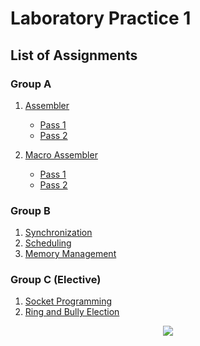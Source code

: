 # Laboratory Practice 1

## List of Assignments

### Group A
1. [Assembler](https://github.com/shxntanu/TE-Lab-Assignments/tree/Assembler)
   - [Pass 1](https://github.com/shxntanu/TE-Lab-Assignments/tree/Assembler/Pass-1)
   - [Pass 2](https://github.com/shxntanu/TE-Lab-Assignments/tree/Assembler/Pass-2)
   
3. [Macro Assembler](https://github.com/shxntanu/TE-Lab-Assignments/tree/Macro-Assembler)
   - [Pass 1](https://github.com/shxntanu/TE-Lab-Assignments/tree/Macro-Assembler/Pass-1)
   - [Pass 2](https://github.com/shxntanu/TE-Lab-Assignments/tree/Macro-Assembler/Pass-2)

### Group B

1. [Synchronization](https://github.com/shxntanu/TE-Lab-Assignments/tree/Synchronization)
2. [Scheduling](https://github.com/shxntanu/TE-Lab-Assignments/tree/Scheduling)
3. [Memory Management](https://github.com/shxntanu/TE-Lab-Assignments/tree/Memory-Mgmt)

### Group C (Elective)

1. [Socket Programming](https://github.com/shxntanu/TE-Lab-Assignments/tree/Socket-Programming)
2. [Ring and Bully Election](https://github.com/shxntanu/TE-Lab-Assignments/tree/Election)

<div align="center">
  <img src="https://profile-counter.glitch.me/shxntanu/count.svg?"  />
</div>

